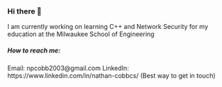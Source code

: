 ### Hi there 👋

<!--
**Pignated/Pignated** is a ✨ _special_ ✨ repository because its `README.md` (this file) appears on your GitHub profile.

Here are some ideas to get you started:

- 🔭 I’m currently working on ...
- 🌱 I’m currently learning ...
- 👯 I’m looking to collaborate on ...
- 🤔 I’m looking for help with ...
- 💬 Ask me about ...
- 📫 How to reach me: ...
- 😄 Pronouns: ...
- ⚡ Fun fact: ...
-->
I am currently working on learning C++ and Network Security for my education at the Milwaukee School of Engineering
<h5>How to reach me: </h5>
  Email: npcobb2003@gmail.com
  LinkedIn: https://www.linkedin.com/in/nathan-cobbcs/ (Best way to get in touch)

  

